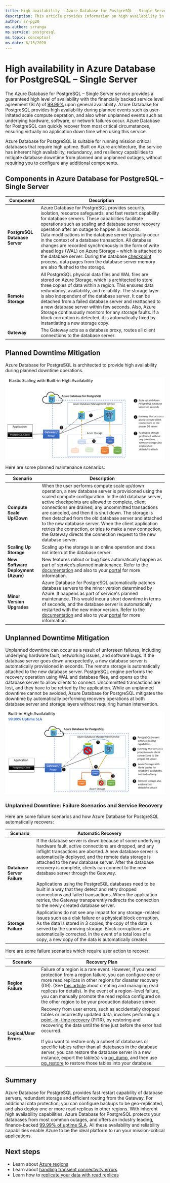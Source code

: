 ```yaml
---
title: High availability - Azure Database for PostgreSQL - Single Server
description: This article provides information on high availability in Azure Database for PostgreSQL - Single Server
author: sr-pg20
ms.author: srranga
ms.service: postgresql
ms.topic: conceptual
ms.date: 6/15/2020
---
```

# High availability in Azure Database for PostgreSQL – Single Server
The Azure Database for PostgreSQL – Single Server service provides a guaranteed high level of availability with the financially backed service level agreement (SLA) of [99.99%](https://azure.microsoft.com/support/legal/sla/postgresql) upon general availability. Azure Database for PostgreSQL provides high availability during planned events such as user-initated scale compute oepration, and also when unplanned events such as underlying hardware, software, or network failures occur. Azure Database for PostgreSQL can quickly recover from most critical circumstances, ensuring virtually no application down time when using this service.

Azure Database for PostgreSQL is suitable for running mission critical databases that require high uptime. Built on Azure architecture, the service has inherent high availability, redundancy, and resiliency capabilities to mitigate database downtime from planned and unplanned outages, without requiring you to configure any additional components. 

## Components in Azure Database for PostgreSQL – Single Server

| **Component** | **Description**|
| ------------ | ----------- |
| <b>PostgreSQL Database Server | Azure Database for PostgreSQL provides security, isolation, resource safeguards, and fast restart capability for database servers. These capabilities facilitate operations such as scaling and database server recovery operation after an outage to happen in seconds. <br/> Data modifications in the database server typically occur in the context of a database transaction. All database changes are recorded synchronously in the form of write ahead logs (WAL) on Azure Storage – which is attached to the database server. During the database [checkpoint](https://www.postgresql.org/docs/11/sql-checkpoint.html) process, data pages from the database server memory are also flushed to the storage. |
| <b>Remote Storage | All PostgreSQL physical data files and WAL files are stored on Azure Storage, which is architected to store three copies of data within a region. This ensures data redundancy, availability, and reliability. The storage layer is also independent of the database server. It can be detached from a failed database server and reattached to a new database server within few seconds. Also, Azure Storage continuously monitors for any storage faults. If a block corruption is detected, it is automatically fixed by instantiating a new storage copy. |
| <b>Gateway | The Gateway acts as a database proxy, routes all client connections to the database server. |

## Planned Downtime Mitigation
Azure Database for PostgreSQL is architected to provide high availability during planned downtime operations. 

![view of Elastic Scaling in Azure PostgreSQL](./media/concepts-high-availability/elastic-scaling.png)

Here are some planned maintenance scenarios:

| **Scenario** | **Description**|
| ------------ | ----------- |
| <b>Compute Scale Up/Down | When the user performs compute scale up/down operation, a new database server is provisioned using the scaled compute configuration. In the old database server, active checkpoints are allowed to complete, client connections are drained, any uncommitted transactions are canceled, and then it is shut down. The storage is then detached from the old database server and attached to the new database server. When the client application retries the connection, or tries to make a new connection, the Gateway directs the connection request to the new database server.|
| <b>Scaling Up Storage | Scaling up the storage is an online operation and does not interrupt the database server.|
| <b>New Software Deployment (Azure) | New features rollout or bug fixes automatically happen as part of service’s planned maintenance. Refer to the [documentation](https://docs.microsoft.com/azure/postgresql/concepts-monitoring#planned-maintenance-notification) and also to your [portal](https://aka.ms/servicehealthpm) for more information.|
| <b>Minor Version Upgrades | Azure Database for PostgreSQL automatically patches database servers to the minor version determined by Azure. It happens as part of service's planned maintenance. This would incur a short downtime in terms of seconds, and the database server is automatically restarted with the new minor version. Refer to the [documentation](https://docs.microsoft.com/azure/postgresql/concepts-monitoring#planned-maintenance-notification) and also to your [portal](https://aka.ms/servicehealthpm) for more information.|


##  Unplanned Downtime Mitigation

Unplanned downtime can occur as a result of unforseen failures, including underlying hardware fault, networking issues, and software bugs. If the database server goes down unexpectedly, a new database server is automatically provisioned in seconds. The remote storage is automatically attached to the new database server. PostgreSQL engine performs the recovery operation using WAL and database files, and opens up the database server to allow clients to connect. Uncommitted transactions are lost, and they have to be retried by the application. While an unplanned downtime cannot be avoided, Azure Database for PostgreSQL mitigates the downtime by automatically performing recovery operations at both database server and storage layers without requiring human intervention. 


![view of High Availability in Azure PostgreSQL](./media/concepts-high-availability/built-in-ha.png)

### Unplanned Downtime: Failure Scenarios and Service Recovery
Here are some failure scenarios and how Azure Database for PostgreSQL automatically recovers:

| **Scenario** | **Automatic Recovery** |
| ---------- | ---------- |
| <B>Database Server Failure | If the database server is down because of some underlying hardware fault, active connections are dropped, and any inflight transactions are aborted. A new database server is automatically deployed, and the remote data storage is attached to the new database server. After the database recovery is complete, clients can connect to the new database server through the Gateway. <br /> <br /> Applications using the PostgreSQL databases need to be built in a way that they detect and retry dropped connections and failed transactions.  When the application retries, the Gateway transparently redirects the connection to the newly created database server. |
| <B>Storage Failure | Applications do not see any impact for any storage-related issues such as a disk failure or a physical block corruption. As the data is stored in 3 copies, the copy of the data is  served by the surviving storage. Block corruptions are automatically corrected. In the event of a total loss of a copy, a new copy of the data is automatically created. |

Here are some failure scenarios which require user action to recover:

| **Scenario** | **Recovery Plan** |
| ---------- | ---------- |
| <b> Region Failure | Failure of a region is a rare event. However, if you need protection from a region failure, you can configure one or more read replicas in other regions for disaster recovery (DR). (See [this article](https://docs.microsoft.com/azure/postgresql/howto-read-replicas-portal) about creating and managing read replicas for details). In the event of a region-level failure, you can manually promote the read replica configured on the other region to be your production database server. |
| <b> Logical/User Errors | Recovery from user errors, such as accidentally dropped tables or incorrectly updated data, involves performing a [point-in-time recovery](https://docs.microsoft.com/azure/postgresql/concepts-backup) (PITR), by restoring and recovering the data until the time just before the error had occurred.<br> <br>  If you want to restore only a subset of databases or specific tables rather than all databases in the database server, you can restore the database server in a new instance, export the table(s) via [pg_dump](https://www.postgresql.org/docs/11/app-pgdump.html), and then use [pg_restore](https://www.postgresql.org/docs/11/app-pgrestore.html) to restore those tables into your database. |



## Summary

Azure Database for PostgreSQL provides fast restart capability of database servers,  redundant storage and efficient routing from the Gateway. For additional data protection, you can configure backups to be geo-replicated, and also deploy one or more read replicas in other regions. With inherent high availability capabilities, Azure Database for PostgreSQL protects your databases from most common outages, and offers an industry leading, finance-backed [99.99% of uptime SLA](https://azure.microsoft.com/support/legal/sla/postgresql). All these availability and reliability capabilities enable Azure to be the ideal platform to run your mission-critical applications.  

## Next steps
- Learn about [Azure regions](../availability-zones/az-overview.md)
- Learn about [handling transient connectivity errors](concepts-connectivity.md)
- Learn how to [replicate your data with read replicas](howto-read-replicas-portal.md)